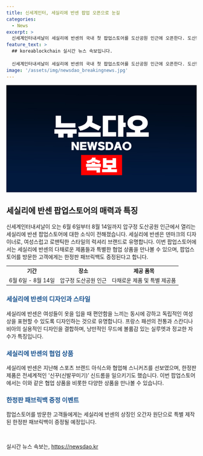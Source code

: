 ```yaml
---
title: 신세계인터, 세실리에 반센 팝업 오픈으로 눈길
categories:
  - News
excerpt: >
  신세계인터내셔날이 세실리에 반센의 국내 첫 팝업스토어를 도산공원 인근에 오픈한다. 도산팝업은 8월14일까지 운영되며, 이후 신세계백화점 강남점 분더샵에서도 운영된다. 럭셔리 브랜드인 세실리에 반센은 감각적인 여성복으로 유명하며, 아식스와의 협업 제품은 전세계적인 화제를 모았다. 이번 팝업에서는 새 제품과 한정판 제품들이 선보일 예정이며, 구매 시 한정판 패브릭백도 증정된다. 관계자는 이번 팝업스토어를 통해 브랜드의 예술적 가치를 체험할 수 있는 공간을 제공할 것이라고 전했다.
feature_text: >
  ## koreablockchain 실시간 뉴스 속보입니다.

  신세계인터내셔날이 세실리에 반센의 국내 첫 팝업스토어를 도산공원 인근에 오픈한다. 도산팝업은 8월14일까지 운영되며, 이후 신세계백화점 강남점 분더샵에서도 운영된다. 럭셔리 브랜드인 세실리에 반센은 감각적인 여성복으로 유명하며, 아식스와의 협업 제품은 전세계적인 화제를 모았다. 이번 팝업에서는 새 제품과 한정판 제품들이 선보일 예정이며, 구매 시 한정판 패브릭백도 증정된다. 관계자는 이번 팝업스토어를 통해 브랜드의 예술적 가치를 체험할 수 있는 공간을 제공할 것이라고 전했다.
image: '/assets/img/newsdao_breakingnews.jpg'
---
```


<p><img src="/assets/img/newsdao_breakingnews.jpg" alt="koreablockchain 속보" /></p>

<h2 data-ke-size="size26">세실리에 반센 팝업스토어의 매력과 특징</h2>

<p data-ke-size="size16">신세계인터내셔날이 오는 6월 6일부터 8월 14일까지 압구정 도산공원 인근에서 열리는 세실리에 반센 팝업스토어에 대한 소식이 전해졌습니다. 세실리에 반센은 덴마크의 디자이너로, 여성스럽고 로맨틱한 스타일의 럭셔리 브랜드로 유명합니다. 이번 팝업스토어에서는 세실리에 반센의 다채로운 제품들과 특별한 협업 상품을 만나볼 수 있으며, 팝업스토어를 방문한 고객에게는 한정판 패브릭백도 증정된다고 합니다.</p>

<table>
  <tr>
    <td style="text-align: center; height: 17px;"><b>기간</b></td>
    <td style="text-align: center; height: 17px;"><b>장소</b></td>
    <td style="text-align: center; height: 17px;"><b>제공 품목</b></td>
  </tr>
  <tr>
    <td style="text-align: center; height: 17px;">6월 6일 - 8월 14일</td>
    <td style="text-align: center; height: 17px;">압구정 도산공원 인근</td>
    <td style="text-align: center; height: 17px;">다채로운 제품 및 특별 제공품</td>
  </tr>
</table>

<h3><b><span style="color: #1a5490;">세실리에 반센의 디자인과 스타일</span></b></h3>

<p data-ke-size="size16">세실리에 반센은 여성들이 옷을 입을 때 편안함을 느끼는 동시에 강하고 독립적인 여성상을 표현할 수 있도록 디자인하는 것으로 유명합니다. 프랑스 패션의 전통과 스칸디나비아의 실용적인 디자인을 결합하며, 낭만적인 무드에 볼륨감 있는 실루엣과 정교한 자수가 특징입니다.</p>

<h3><b><span style="color: #1a5490;">세실리에 반센의 협업 상품</span></b></h3>

<p data-ke-size="size16">세실리에 반센은 지난해 스포츠 브랜드 아식스와 협업해 스니커즈를 선보였으며, 한정판 제품은 전세계적인 '신꾸(신발꾸미기)’ 신드롬을 일으키기도 했습니다. 이번 팝업스토어에서는 이와 같은 협업 상품을 비롯한 다양한 상품을 만나볼 수 있습니다.</p>

<h3><b><span style="color: #1a5490;">한정판 패브릭백 증정 이벤트</span></b></h3>

<p data-ke-size="size16">팝업스토어를 방문한 고객들에게는 세실리에 반센의 상징인 오간자 원단으로 특별 제작된 한정판 패브릭백이 증정될 예정입니다.</p>

<p data-ke-size="size16">&nbsp;</p>
실시간 뉴스 속보는, <a href="https://newsdao.kr" rel="dofollow">https://newsdao.kr</a>


